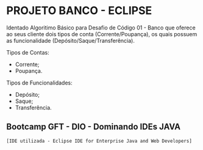# PROJETO BANCO - ECLIPSE

Identado Algoritimo Básico para Desafio de Código 01 - Banco que oferece ao seus cliente dois tipos de conta (Corrente/Poupança), os quais possuem as funcionalidade (Depósito/Saque/Transferência).

Tipos de Contas:
- Corrente;
- Poupança.

Tipos de Funcionalidades:
- Depósito;
- Saque;
- Transferência.

## Bootcamp GFT - DIO - Dominando IDEs JAVA

    [IDE utilizada - Eclipse IDE for Enterprise Java and Web Developers]

